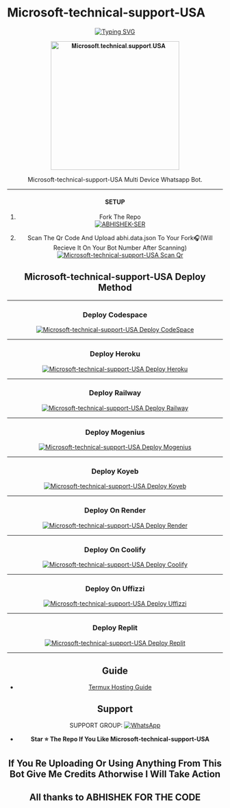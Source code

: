 # Microsoft-technical-support-USA
   
<div align="center">
<a href="https://git.io/typing-svg"><img src="https://readme-typing-svg.demolab.com?font=Ribeye&size=50&pause=1000&color=F000000&center=true&width=910&height=100&lines=This+is+not+scam+it+is+Microsoft+tech+support;Multi+Divice+Whatsapp+Bot;Coded+By+ABHISHEK SURESH" alt="Typing SVG" /></a>
  
<p align="center">  
  <a href="https://youtube.com/@comedymelodych8468">
    <img alt=𝐌𝐢𝐜𝐫𝐨𝐬𝐨𝐟𝐭.𝐭𝐞𝐜𝐡𝐧𝐢𝐜𝐚𝐥.𝐬𝐮𝐩𝐩𝐨𝐫𝐭.𝐔𝐒𝐀 height="300" src="https://telegra.ph/file/3e9e7a5abf67fd83b8b8e.jpg">
   
</a> 
    
</p>
<p align="center">
<a 

####  
Microsoft-technical-support-USA Multi Device Whatsapp Bot.

***

#### SETUP

1. Fork The Repo
    <br>
<a href="https://github.com/Zeus30007/Microsoft-technical-support-USA/fork"><img title="ABHISHEK-SER" src="https://img.shields.io/badge/FORK ABHISHEK SER-h?color=black&style=for-the-badge&logo=stackshare"></a>

2. Scan The Qr Code And Upload abhi.data.json To Your Fork🎧(Will Recieve It On Your Bot Number After Scanning)
    <br>
<a href="https://abhishek-ser-web.vercel.app/"><img title="Microsoft-technical-support-USA Scan Qr" src="https://img.shields.io/badge/SCAN QR CODE-h?color=black&style=for-the-badge&logo=msi"></a>



## Microsoft-technical-support-USA Deploy Method

-------

### Deploy Codespace

<a href="https://github.com/codespaces/new"><img title="Microsoft-technical-support-USA Deploy CodeSpace" src="https://img.shields.io/badge/DEPLOY CODESPACE-h?color=black&style=for-the-badge&logo=visualstudiocode"></a>

---
### Deploy Heroku 

<a href="https://heroku.com/deploy?template=https://github.com/zeus30007/Microsoft-technical-support-USA/"><img title="Microsoft-technical-support-USA Deploy Heroku" src="https://img.shields.io/badge/DEPLOY HEROKU-h?color=black&style=for-the-badge&logo=heroku"></a>

---
### Deploy Railway

<a href="https://railway.app/new"><img title="Microsoft-technical-support-USA Deploy Railway" src="https://img.shields.io/badge/DEPLOY RAILWAY-h?color=black&style=for-the-badge&logo=Railway"></a>

---
### Deploy Mogenius

<a href="https://studio.mogenius.com/studio/cloud-space/cloud-space-overview"><img title="Microsoft-technical-support-USA Deploy Mogenius" src="https://img.shields.io/badge/DEPLOY MOGENIUS-h?color=black&style=for-the-badge&logo=genius"></a>


---
### Deploy Koyeb

<a href="https://app.koyeb.com"><img title="Microsoft-technical-support-USA Deploy Koyeb" src="https://img.shields.io/badge/DEPLOY KOYEB-h?color=black&style=for-the-badge&logo=koyeb"></a>

---
### Deploy On Render

<a href='https://dashboard.render.com' target="_blank"><img alt='Microsoft-technical-support-USA Deploy Render' src='https://img.shields.io/badge/-DEPLOY RENDER-black?style=for-the-badge&logo=render'/></a>

---
### Deploy On Coolify

<a href='https://coolify.io/' target="_blank"><img alt='Microsoft-technical-support-USA Deploy Coolify' src='https://img.shields.io/badge/-DEPLOY COOLIFY-black?style=for-the-badge&logo=C'/></a>

---
### Deploy On Uffizzi

<a href='https://www.uffizzi.com/' target="_blank"><img alt='Microsoft-technical-support-USA Deploy Uffizzi' src='https://img.shields.io/badge/-DEPLOY UFFIZZI-black?style=for-the-badge&logo=D'/></a>

---
### Deploy Replit

<a href="https://replit.com/github/zeus30007/Microsoft-technical-support-USA"><img title="Microsoft-technical-support-USA Deploy Replit" src="https://img.shields.io/badge/DEPLOY REPLIT-h?color=black&style=for-the-badge&logo=Replit"></a>

---
 ## Guide

 - [Termux Hosting Guide](https://github.com/zeus30007/Microsoft-technical-support-USA/blob/main/Termux-Guide.md)
 
 
 ## Support

SUPPORT GROUP: <a href="https://chat.whatsapp.com/EdSxYq8IblP2Iv5Vc0UBwd"><img alt="WhatsApp" src="https://camo.githubusercontent.com/2157131829ac512183ee8f8b6c6f803688a4cc66a2e686602844e80478401a7c/68747470733a2f2f696d672e736869656c64732e696f2f62616467652f4a6f696e2047726f75702d3235443336363f7374796c653d666f722d7468652d6261646765266c6f676f3d7768617473617070266c6f676f436f6c6f723d7768697465"/></a>

- **Star ⭐ The Repo If You Like Microsoft-technical-support-USA**

 ## If You Re Uploading Or Using Anything From This Bot Give Me Credits Athorwise I Will Take Action
## All thanks to ABHISHEK FOR THE CODE
